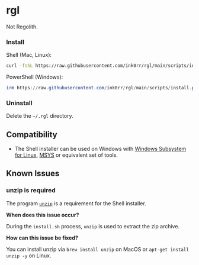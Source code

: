 # rgl

Not Regolith.

### Install

Shell (Mac, Linux):

```sh
curl -fsSL https://raw.githubusercontent.com/ink0rr/rgl/main/scripts/install.sh | sh
```

PowerShell (Windows):

```powershell
irm https://raw.githubusercontent.com/ink0rr/rgl/main/scripts/install.ps1 | iex
```

### Uninstall

Delete the `~/.rgl` directory.

## Compatibility

- The Shell installer can be used on Windows with [Windows Subsystem for Linux](https://docs.microsoft.com/en-us/windows/wsl/about), [MSYS](https://www.msys2.org) or equivalent set of tools.

## Known Issues

### unzip is required

The program [`unzip`](https://linux.die.net/man/1/unzip) is a requirement for the Shell installer.

**When does this issue occur?**

During the `install.sh` process, `unzip` is used to extract the zip archive.

**How can this issue be fixed?**

You can install unzip via `brew install unzip` on MacOS or `apt-get install unzip -y` on Linux.
